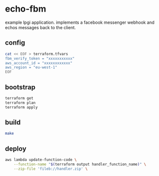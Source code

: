 echo-fbm
=========

example lpgi application. implements a facebook messenger webhook and echos
messages back to the client.

config
------

```sh
cat << EOF > terraform.tfvars
fbm_verify_token = "xxxxxxxxxxx"
aws_account_id = "xxxxxxxxxxxx"
aws_region = "eu-west-1"
EOF
```

bootstrap
---------

```sh
terraform get
terraform plan
terraform apply
```

build
-----

```sh
make
```

deploy
------

```sh
aws lambda update-function-code \
	--function-name "$(terraform output handler_function_name)" \
	--zip-file 'fileb://handler.zip' \
```

